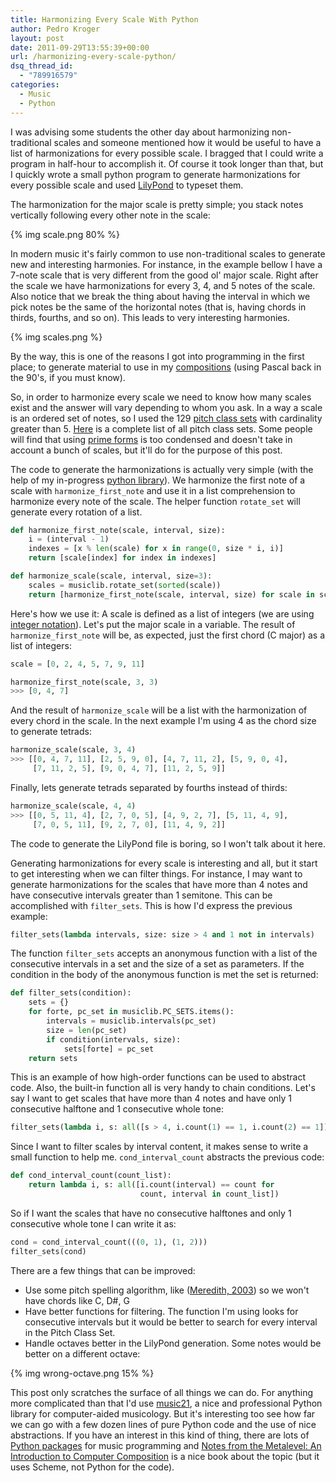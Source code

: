 ```yaml
---
title: Harmonizing Every Scale With Python
author: Pedro Kroger
layout: post
date: 2011-09-29T13:55:39+00:00
url: /harmonizing-every-scale-python/
dsq_thread_id:
  - "789916579"
categories:
  - Music
  - Python
---
```


I was advising some students the other day about harmonizing non-traditional scales and
someone mentioned how it would be useful to have a list of harmonizations for every
possible scale. I bragged that I could write a program in half-hour to accomplish it. Of
course it took longer than that, but I quickly wrote a small python program to generate
harmonizations for every possible scale and used [LilyPond][1] to typeset them.

<!--more-->

The harmonization for the major scale is pretty simple; you stack notes vertically following every other note in the scale:

{% img scale.png 80% %}

In modern music it's fairly common to use non-traditional scales to generate new and
interesting harmonies. For instance, in the example bellow I have a 7-note scale that is
very different from the good ol' major scale. Right after the scale we have
harmonizations for every 3, 4, and 5 notes of the scale. Also notice that we break the
thing about having the interval in which we pick notes be the same of the horizontal
notes (that is, having chords in thirds, fourths, and so on). This leads to very
interesting harmonies.

{% img scales.png %}

By the way, this is one of the reasons I got into programming in the first place; to
generate material to use in my [compositions][4] (using Pascal back in the 90's, if you
must know).

So, in order to harmonize every scale we need to know how many scales exist and the
answer will vary depending to whom you ask. In a way a scale is an ordered set of notes,
so I used the 129 [pitch class sets][5] with cardinality greater than 5. [Here][6] is a
complete list of all pitch class sets. Some people will find that using [prime forms][7]
is too condensed and doesn't take in account a bunch of scales, but it'll do for the
purpose of this post.

The code to generate the harmonizations is actually very simple (with the help of my
in-progress [python library][8]). We harmonize the first note of a scale with
`harmonize_first_note` and use it in a list comprehension to harmonize every note of the
scale. The helper function `rotate_set` will generate every rotation of a list.

```python
def harmonize_first_note(scale, interval, size):
    i = (interval - 1)
    indexes = [x % len(scale) for x in range(0, size * i, i)]
    return [scale[index] for index in indexes]

def harmonize_scale(scale, interval, size=3):
    scales = musiclib.rotate_set(sorted(scale))
    return [harmonize_first_note(scale, interval, size) for scale in scales]
```

Here's how we use it: A scale is defined as a list of integers (we are using [integer
notation][9]). Let's put the major scale in a variable. The result of
`harmonize_first_note` will be, as expected, just the first chord (C major) as a list of
integers:

```python
scale = [0, 2, 4, 5, 7, 9, 11]

harmonize_first_note(scale, 3, 3)
>>> [0, 4, 7]
```


And the result of `harmonize_scale` will be a list with the harmonization of every chord
in the scale. In the next example I'm using 4 as the chord size to generate tetrads:

```python
harmonize_scale(scale, 3, 4)
>>> [[0, 4, 7, 11], [2, 5, 9, 0], [4, 7, 11, 2], [5, 9, 0, 4],
     [7, 11, 2, 5], [9, 0, 4, 7], [11, 2, 5, 9]]
```


Finally, lets generate tetrads separated by fourths instead of thirds:

```python
harmonize_scale(scale, 4, 4)
>>> [[0, 5, 11, 4], [2, 7, 0, 5], [4, 9, 2, 7], [5, 11, 4, 9],
     [7, 0, 5, 11], [9, 2, 7, 0], [11, 4, 9, 2]]
```

The code to generate the LilyPond file is boring, so I won't talk about it here.

Generating harmonizations for every scale is interesting and all, but it start to get
interesting when we can filter things. For instance, I may want to generate
harmonizations for the scales that have more than 4 notes and have consecutive intervals
greater than 1 semitone. This can be accomplished with `filter_sets`. This is how I'd
express the previous example:

```python
filter_sets(lambda intervals, size: size > 4 and 1 not in intervals)
```

The function `filter_sets` accepts an anonymous function with a list of the consecutive
intervals in a set and the size of a set as parameters. If the condition in the body of
the anonymous function is met the set is returned:

```python
def filter_sets(condition):
    sets = {}
    for forte, pc_set in musiclib.PC_SETS.items():
        intervals = musiclib.intervals(pc_set)
        size = len(pc_set)
        if condition(intervals, size):
            sets[forte] = pc_set
    return sets
```

This is an example of how high-order functions can be used to abstract code. Also, the
built-in function all is very handy to chain conditions. Let's say I want to get scales
that have more than 4 notes and have only 1 consecutive halftone and 1 consecutive whole
tone:

```python
filter_sets(lambda i, s: all([s > 4, i.count(1) == 1, i.count(2) == 1]))
```

Since I want to filter scales by interval content, it makes sense to write a small
function to help me. `cond_interval_count` abstracts the previous code:

```python
def cond_interval_count(count_list):
    return lambda i, s: all([i.count(interval) == count for
                             count, interval in count_list])
```


So if I want the scales that have no consecutive halftones and only 1 consecutive whole
tone I can write it as:

```python
cond = cond_interval_count(((0, 1), (1, 2)))
filter_sets(cond)
```

There are a few things that can be improved:

- Use some pitch spelling algorithm, like ([Meredith, 2003][11]) so we won't have chords like C, D#, G
- Have better functions for filtering. The function I'm using looks for
  consecutive intervals but it would be better to search for every interval in
  the Pitch Class Set.
- Handle octaves better in the LilyPond generation. Some notes would be better on a different octave:

{% img wrong-octave.png 15% %}

This post only scratches the surface of all things we can do. For anything more
complicated than that I'd use [music21][13], a nice and professional Python library for
computer-aided musicology. But it's interesting too see how far we can go with a few
dozen lines of pure Python code and the use of nice abstractions. If you have an interest
in this kind of thing, there are lots of [Python packages][14] for music programming and
[Notes from the Metalevel: An Introduction to Computer Composition][15] is a nice book
about the topic (but it uses Scheme, not Python for the code).

 [1]: lilypond.org/
 [4]: /compositions/
 [5]: http://en.wikipedia.org/wiki/Set_theory_(music)
 [6]: https://github.com/kroger/pyknon/blob/master/pyknon/pc_sets.py
 [7]: http://www.jaytomlin.com/music/settheory/help.html#primeform
 [8]: https://github.com/kroger/pyknon
 [9]: http://en.wikipedia.org/wiki/Pitch_class#Integer_notation
 [11]: http://citeseer.ist.psu.edu/viewdoc/summary?doi=10.1.1.12.8569
 [13]: http://mit.edu/music21/
 [14]: http://wiki.python.org/moin/PythonInMusic
 [15]: http://www.amazon.com/Notes-Metalevel-Introduction-Computer-Composition/dp/9026519753
